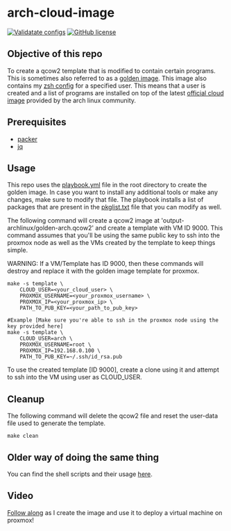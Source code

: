 # arch-cloud-image

[![Validatate configs](https://github.com/Naman1997/arch-cloud-image/actions/workflows/validate.yml/badge.svg)](https://github.com/Naman1997/arch-cloud-image/actions/workflows/validate.yml)
[![GitHub license](https://img.shields.io/github/license/Naereen/StrapDown.js.svg)](https://github.com/Naman1997/arch-cloud-image/blob/main/LICENSE)

## Objective of this repo
To create a qcow2 template that is modified to contain certain programs. This is sometimes also referred to as a [golden image](https://opensource.com/article/19/7/what-golden-image). This image also contains my [zsh config](https://github.com/Naman1997/Terminal-themes/tree/main/zsh) for a specified user. This means that a user is created and a list of programs are installed on top of the latest [official cloud image](https://wiki.archlinux.org/title/Arch_Linux_on_a_VPS#Official_Arch_Linux_cloud_image) provided by the arch linux community.

## Prerequisites
- [packer](https://learn.hashicorp.com/tutorials/packer/get-started-install-cli)
- [jq](https://stedolan.github.io/jq/)

## Usage

This repo uses the [playbook.yml](https://github.com/Naman1997/arch-cloud-image/blob/main/playbook.yml) file in the root directory to create the golden image. In case you want to install any additional tools or make any changes, make sure to modify that file. The playbook installs a list of packages that are present in the [pkglist.txt](https://github.com/Naman1997/arch-cloud-image/blob/version/http/pkglist.txt) file that you can modify as well.

The following command will create a qcow2 image at 'output-archlinux/golden-arch.qcow2' and create a template with VM ID 9000.
This command assumes that you'll be using the same public key to ssh into the proxmox node as well as the VMs created by the template to keep things simple. 

WARNING: If a VM/Template has ID 9000, then these commands will destroy and replace it with the golden image template for proxmox.

```
make -s template \
    CLOUD_USER=<your_cloud_user> \
    PROXMOX_USERNAME=<your_proxmox_username> \
    PROXMOX_IP=<your_proxmox_ip> \
    PATH_TO_PUB_KEY=<your_path_to_pub_key>
```
```
#Example [Make sure you're able to ssh in the proxmox node using the key provided here]
make -s template \
    CLOUD_USER=arch \
    PROXMOX_USERNAME=root \
    PROXMOX_IP=192.168.0.100 \
    PATH_TO_PUB_KEY=~/.ssh/id_rsa.pub
```

To use the created template [ID 9000], create a clone using it and attempt to ssh into the VM using user as CLOUD_USER.

## Cleanup

The following command will delete the qcow2 file and reset the user-data file used to generate the template.

```
make clean
```

## Older way of doing the same thing

You can find the shell scripts and their usage [here](SCRIPTS.md).

## Video
[Follow along](https://www.youtube.com/watch?v=FjLkzwdgUiM&t=216s) as I create the image and use it to deploy a virtual machine on proxmox!
